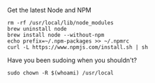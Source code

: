 Get the latest Node and NPM
```
rm -rf /usr/local/lib/node_modules
brew uninstall node
brew install node --without-npm
echo prefix=~/.npm-packages >> ~/.npmrc
curl -L https://www.npmjs.com/install.sh | sh
```

Have you been sudoing when you shouldn't?
```
sudo chown -R $(whoami) /usr/local
```
